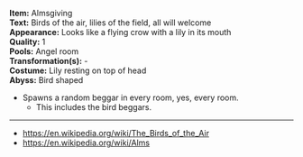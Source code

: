 **Item:** Almsgiving
<br>
**Text:** Birds of the air, lilies of the field, all will welcome
<br>
**Appearance:** Looks like a flying crow with a lily in its mouth
<br>
**Quality:** 1
<br>
**Pools:** Angel room
<br>
**Transformation(s):** -
<br>
**Costume:** Lily resting on top of head
<br>
**Abyss:** Bird shaped

- Spawns a random beggar in every room, yes, every room.
  - This includes the bird beggars.

---

- https://en.wikipedia.org/wiki/The_Birds_of_the_Air
- https://en.wikipedia.org/wiki/Alms